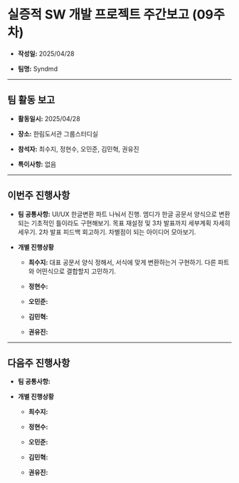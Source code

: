 # 실증적 SW 개발 프로젝트 주간보고 (09주차)
- **작성일:** 2025/04/28

- **팀명:** Syndmd

***

## 팀 활동 보고
- **활동일시:** 2025/04/28

- **장소:** 한림도서관 그룹스터디실

- **참석자:** 최수지, 정현수, 오민준, 김민혁, 권유진

- **특이사항:** 없음

***

## 이번주 진행사항
- **팀 공통사항:** UI/UX 한글변환 파트 나눠서 진행. 엠디가 한글 공문서 양식으로 변환되는 기초적인 틀이라도 구현해보기. 목표 재설정 및 3차 발표까지 세부계획 자세히 세우기. 2차 발표 피드백 회고하기. 차별점이 되는 아이디어 모아보기.

- **개별 진행상황**

  - **최수지:** 대표 공문서 양식 정해서, 서식에 맞게 변환하는거 구현하기. 다른 파트와 어떤식으로 결합할지 고민하기.

  - **정현수:** 

  - **오민준:** 

  - **김민혁:** 

  - **권유진:** 

***

## 다음주 진행사항
- **팀 공통사항:** 

- **개별 진행상황**

  - **최수지:**  

  - **정현수:** 

  - **오민준:** 

  - **김민혁:** 

  - **권유진:** 
